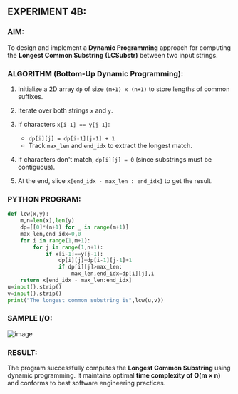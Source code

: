 ## **EXPERIMENT 4B:**

### **AIM:**

To design and implement a **Dynamic Programming** approach for computing the **Longest Common Substring (LCSubstr)** between two input strings.



### **ALGORITHM (Bottom-Up Dynamic Programming):**

1. Initialize a 2D array `dp` of size `(m+1) x (n+1)` to store lengths of common suffixes.
2. Iterate over both strings `x` and `y`.
3. If characters `x[i-1] == y[j-1]`:

   * `dp[i][j] = dp[i-1][j-1] + 1`
   * Track `max_len` and `end_idx` to extract the longest match.
4. If characters don't match, `dp[i][j] = 0` (since substrings must be contiguous).
5. At the end, slice `x[end_idx - max_len : end_idx]` to get the result.



### **PYTHON PROGRAM:**

```python
def lcw(x,y):
    m,n=len(x),len(y)
    dp=[[0]*(n+1) for _ in range(m+1)]
    max_len,end_idx=0,0
    for i in range(1,m+1):
        for j in range(1,n+1):
            if x[i-1]==y[j-1]:
                dp[i][j]=dp[i-1][j-1]+1
                if dp[i][j]>max_len:
                    max_len,end_idx=dp[i][j],i
    return x[end_idx - max_len:end_idx]
u=input().strip()
v=input().strip()
print("The longest common substring is",lcw(u,v))
```



### **SAMPLE I/O:**

![image](https://github.com/user-attachments/assets/a7735aab-13e4-459f-8186-efc86669b7ed)



### **RESULT:**

The program successfully computes the **Longest Common Substring** using dynamic programming. It maintains optimal **time complexity of O(m × n)** and conforms to best software engineering practices.

